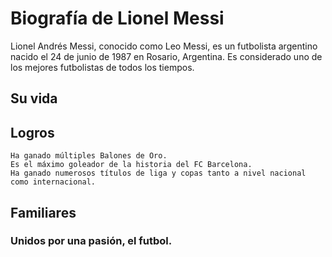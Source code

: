 # Biografía de Lionel Messi
Lionel Andrés Messi, conocido como Leo Messi, es un futbolista argentino nacido el 24 de junio de 1987 en Rosario, Argentina. Es considerado uno de los mejores futbolistas de todos los tiempos.
## Su vida

## Logros
    Ha ganado múltiples Balones de Oro.
    Es el máximo goleador de la historia del FC Barcelona.
    Ha ganado numerosos títulos de liga y copas tanto a nivel nacional como internacional.
## Familiares


### Unidos por una pasión, el futbol.